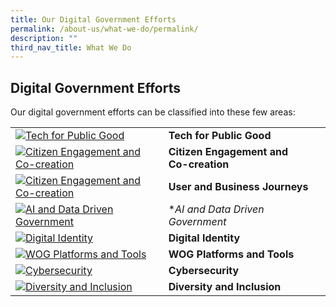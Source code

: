 ```yaml
---
title: Our Digital Government Efforts
permalink: /about-us/what-we-do/permalink/
description: ""
third_nav_title: What We Do
---
```

Digital Government Efforts
--------------------------

Our digital government efforts can be classified into these few areas:



| ||  |
| -------- | -------- | -------- |
|[![Tech for Public Good](https://www.tech.gov.sg/images/digital-transformation/01-Tech%20for%20Public%20Good.png)](https://www.tech.gov.sg/singapore-digital-government-journey/tech-for-public-good) |**Tech for Public Good** |
| [![Citizen Engagement and Co-creation](https://www.tech.gov.sg/images/digital-transformation/02-Citizen%20Engagement.png)](https://www.tech.gov.sg/singapore-digital-government-journey/citizen-engagement-and-cocreation)   |  **Citizen Engagement and Co-creation**     | 
|[![Citizen Engagement and Co-creation](https://www.tech.gov.sg/images/digital-transformation/03-User%20Business%20Journey.png)](https://www.tech.gov.sg/singapore-digital-government-journey/user-and-business-journeys)|**User and Business Journeys** |
[![AI and Data Driven Government](https://www.tech.gov.sg/images/digital-transformation/04-Data%20Driven%20Gov%20AI.png)](https://www.tech.gov.sg/singapore-digital-government-journey/ai-and-data-driven-government) |**AI and Data Driven Government* |
|[![Digital Identity](https://www.tech.gov.sg/images/digital-transformation/05-Digital%20Identity.png)](https://www.tech.gov.sg/singapore-digital-government-journey/digital-identity) |**Digital Identity** |
|[![WOG Platforms and Tools](https://www.tech.gov.sg/images/digital-transformation/06-WOG%20Platforms%20Tools.png)](https://www.tech.gov.sg/singapore-digital-government-journey/wog-platforms-and-tools) |**WOG Platforms and Tools** |
|[![Cybersecurity](https://d33wubrfki0l68.cloudfront.net/d28f495f37d9f89a08c2eb40f9e493b80b9fa77c/90934/images/digital-transformation/07-cybersecurity.png)](https://www.tech.gov.sg/singapore-digital-government-journey/cybersecurity) |**Cybersecurity**|
|[![Diversity and Inclusion](https://www.tech.gov.sg/images/digital-transformation/08-Diversity%20Inclusion.png)](https://www.tech.gov.sg/singapore-digital-government-journey/diversity-and-inclusion) |**Diversity and Inclusion**|




